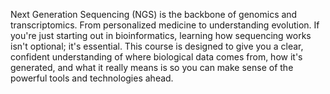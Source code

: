 Next Generation Sequencing (NGS) is the backbone of genomics and transcriptomics. From personalized medicine to understanding evolution. If you're just starting out in bioinformatics, learning how sequencing works isn't optional; it's essential. This course is designed to give you a clear, confident understanding of where biological data comes from, how it's generated, and what it really means is so you can make sense of the powerful tools and technologies ahead.
